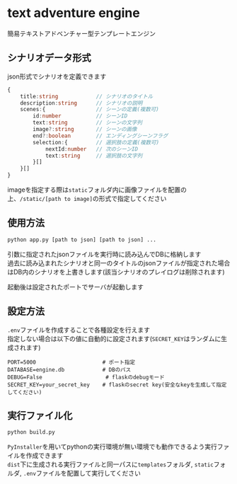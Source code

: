 # text adventure engine
簡易テキストアドベンチャー型テンプレートエンジン

## シナリオデータ形式
json形式でシナリオを定義できます
```typescript
{
    title:string            // シナリオのタイトル
    description:string      // シナリオの説明
    scenes:{                // シーンの定義(複数可)
        id:number           // シーンID
        text:string         // シーンの文字列
        image?:string       // シーンの画像
        end?:boolean        // エンディングシーンフラグ
        selection:{         // 選択肢の定義(複数可)
            nextId:number   // 次のシーンID
            text:string     // 選択肢の文字列
        }[]
    }[]
}
```
imageを指定する際は`static`フォルダ内に画像ファイルを配置の上、`/static/[path to image]`の形式で指定してください

## 使用方法
```bash
python app.py [path to json] [path to json] ...
```
引数に指定されたjsonファイルを実行時に読み込んでDBに格納します</br>
過去に読み込まれたシナリオと同一のタイトルのjsonファイルが指定された場合はDB内のシナリオを上書きします(該当シナリオのプレイログは削除されます)

起動後は設定されたポートでサーバが起動します

## 設定方法
`.env`ファイルを作成することで各種設定を行えます</br>
指定しない場合は以下の値に自動的に設定されます(`SECRET_KEY`はランダムに生成されます)
```sh:.env
PORT=5000                     # ポート指定
DATABASE=engine.db            # DBのパス
DEBUG=False                    # flaskのdebugモード
SECRET_KEY=your_secret_key    # flaskのsecret key(安全なkeyを生成して指定してください)
```

## 実行ファイル化
```bash
python build.py
```
`PyInstaller`を用いてpythonの実行環境が無い環境でも動作できるよう実行ファイルを作成できます</br>
`dist`下に生成される実行ファイルと同一パスに`templates`フォルダ, `static`フォルダ, `.env`ファイルを配置して実行してください
